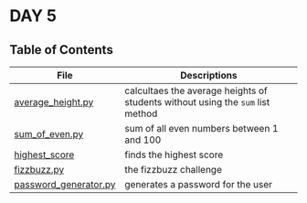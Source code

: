 # DAY 5
## Table of Contents
File | Descriptions
---- | ------------
[average_height.py](./average_height.py) | calcultaes the average heights of students without using the `sum` list method
[sum_of_even.py](./sum_of_even.py) | sum of all even numbers between 1 and 100
[highest_score](./highest_score) | finds the highest score
[fizzbuzz.py](./fizzbuzz.py) | the fizzbuzz challenge
[password_generator.py](./password_generator.py) | generates a password for the user
